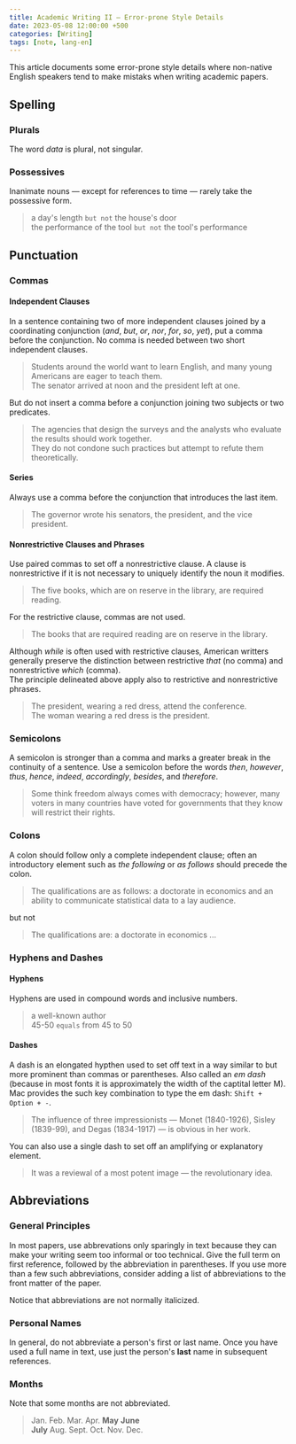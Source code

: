 ```yaml
---
title: Academic Writing II — Error-prone Style Details
date: 2023-05-08 12:00:00 +500
categories: [Writing]
tags: [note, lang-en]
---
```


This article documents some error-prone style details where non-native English speakers tend to make mistaks when writing academic papers.

## Spelling

### Plurals

The word *data* is plural, not singular.  

### Possessives

Inanimate nouns — except for references to time — rarely take the possessive form.

> a day's length `but not` the house's door   
> the performance of the tool `but not` the tool's performance


## Punctuation

### Commas

#### Independent Clauses
In a sentence containing two of more independent clauses joined by a coordinating conjunction (*and*, *but*, *or*, *nor*, *for*, *so*, *yet*), put a comma before the conjunction. No comma is needed between two short independent clauses.

> Students around the world want to learn English, and many young Americans are eager to teach them.  
> The senator arrived at noon and the president left at one.

But do not insert a comma before a conjunction joining two subjects or two predicates.

> The agencies that design the surveys and the analysts who evaluate the results should work together.  
> They do not condone such practices but attempt to refute them theoretically.


#### Series

Always use a comma before the conjunction that introduces the last item.

> The governor wrote his senators, the president, and the vice president.

#### Nonrestrictive Clauses and Phrases

Use paired commas to set off a nonrestrictive clause. A clause is nonrestrictive if it is not necessary to uniquely identify the noun it modifies.

> The five books, which are on reserve in the library, are required reading.

For the restrictive clause, commas are not used.

> The books that are required reading are on reserve in the library.

Although *while* is often used with restrictive clauses, American writters generally preserve the distinction between restrictive *that* (no comma) and nonrestrictive *which* (comma).  
The principle delineated above apply also to restrictive and nonrestrictive phrases.

> The president, wearing a red dress, attend the conference.  
> The woman wearing a red dress is the president.


### Semicolons

A semicolon is stronger than a comma and marks a greater break in the continuity of a sentence. Use a semicolon before the words *then*, *however*, *thus*, *hence*, *indeed*, *accordingly*, *besides*, and *therefore*.

> Some think freedom always comes with democracy; however, many voters in many countries have voted for governments that they know will restrict their rights.


### Colons

A colon should follow only a complete independent clause; often an introductory element such as *the following* or *as follows* should precede the colon.

> The qualifications are as follows: a doctorate in economics and an ability to communicate statistical data to a lay audience.

but not

> The qualifications are: a doctorate in economics ...


### Hyphens and Dashes

#### Hyphens

Hyphens are used in compound words and inclusive numbers.

> a well-known author  
> 45-50 `equals` from 45 to 50

#### Dashes

A dash is an elongated hypthen used to set off text in a way similar to but more prominent than commas or parentheses. Also called an *em dash* (because in most fonts it is approximately the width of the captital letter M). Mac provides the such key combination to type the em dash: `Shift + Option + -`.

> The influence of three impressionists — Monet (1840-1926), Sisley (1839-99), and Degas (1834-1917) — is obvious in her work.

You can also use a single dash to set off an amplifying or explanatory element.

> It was a reviewal of a most potent image — the revolutionary idea.

## Abbreviations

### General Principles

In most papers, use abbrevations only sparingly in text because they can make your writing seem too informal or too technical. Give the full term on first reference, followed by the abbreviation in parentheses. If you use more than a few such abbreviations, consider adding a list of abbreviations to the front matter of the paper.

Notice that abbreviations are not normally italicized.



### Personal Names

In general, do not abbreviate a person's first or last name. Once you have used a full name in text, use just the person's **last** name in subsequent references.

### Months

Note that some months are not abbreviated.

> Jan.  Feb.  Mar.  Apr.   **May**   **June**  
> **July**  Aug. Sept.  Oct.  Nov.   Dec.